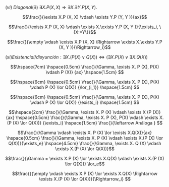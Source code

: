$(vi)\ Diagonal(\exists) \ \exists X.P (X, X) \Rightarrow \exists X.\exists Y.P (X, Y ).$


```math
\frac{}{\exists X.P (X, X) \vdash \exists Y.P (Y, Y )}{ax}
```
```math
\frac{}{\exists X.P (X, X) \vdash \exists X.\exists Y.P (X, Y )}{\exists_i, \{X:=Y\}}
```
```math
\frac{}{\empty \vdash \exists X.P (X, X) \Rightarrow \exists X.\exists Y.P (X, Y )}{\Rightarrow_i}
```

$(xi) Existencial/disyunción: \exists X.(P (X) \lor Q(X)) \Leftrightarrow (\exists X.P (X) \lor \exists X.Q(X))$


```math
\hspace{7cm}

\hspace{0.5cm}
\frac{}{\Gamma,  \exists X. P (X), P(X) \vdash P (X)} {ax}
\hspace{1.5cm}


```


```math
\hspace{6cm}

\hspace{0.5cm}
\frac{}{\Gamma,  \exists X. P (X), P(X) \vdash P (X) \lor Q(X)} {\lor_{i_1}}
\hspace{1.5cm}


```


```math
\hspace{6cm}

\hspace{0.5cm}
\frac{}{\Gamma,  \exists X. P (X), P(X) \vdash P (X) \lor Q(X)} {\exists_i}
\hspace{1.5cm}

```


```math
\hspace{2cm}
\frac{}{\Gamma, \exists X. P (X) \vdash \exists X (P (X)}{ax}

\hspace{0.5cm}
\frac{}{\Gamma,  \exists X. P (X), P(X) \vdash \exists X.(P (X) \lor Q(X))} {\exists_i}
\hspace{1.5cm}

\frac{}{\leftarrow Análoga }

```

```math
\frac{}{\Gamma \vdash \exists X. P (X) \lor \exists X.Q(X)}{ax}
\hspace{0.5cm}
\frac{}{\Gamma, \exists X. P (X) \vdash \exists X.(P (X) \lor Q(X))}{\exists_e}
\hspace{4.5cm}
\frac{}{\Gamma, \exists X. Q (X) \vdash \exists X.(P (X) \lor Q(X))}
```

```math
\frac{}{\Gamma = \exists X.P (X) \lor \exists X.Q(X) \vdash \exists X.(P (X) \lor Q(X))} \lor_e
```
```math
\frac{}{\empty \vdash \exists X.P (X) \lor \exists X.Q(X) \Rightarrow \exists X.(P (X) \lor Q(X))}{\Rightarrow_i} 
```